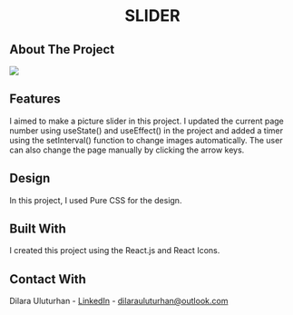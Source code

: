 <div align="center">
  <h1 align="center">SLIDER</h1>
</div>

## About The Project
![](https://github.com/dilarauluturhan/slider/assets/120499369/d52637cb-60c4-4d9b-8522-0740164e4d78)

## Features
I aimed to make a picture slider in this project. I updated the current page number using useState() and useEffect() in the project and added a timer using the setInterval() function to change images automatically. The user can also change the page manually by clicking the arrow keys.

## Design
In this project, I used Pure CSS for the design.

## Built With
I created this project using the React.js and React Icons.

## Contact With
Dilara Uluturhan - [LinkedIn](https://www.linkedin.com/in/dilarauluturhan/) - dilarauluturhan@outlook.com
